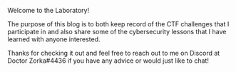

Welcome to the Laboratory!


The purpose of this blog is to both keep record of the CTF challenges that I participate in and also share some of the cybersecurity lessons that I have learned with anyone interested.

Thanks for checking it out and feel free to reach out to me on Discord at Doctor Zorka#4436 if you have any advice or would just like to chat!
